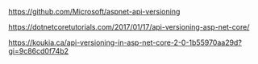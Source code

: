 
https://github.com/Microsoft/aspnet-api-versioning

https://dotnetcoretutorials.com/2017/01/17/api-versioning-asp-net-core/

https://koukia.ca/api-versioning-in-asp-net-core-2-0-1b55970aa29d?gi=9c86cd0f74b2
